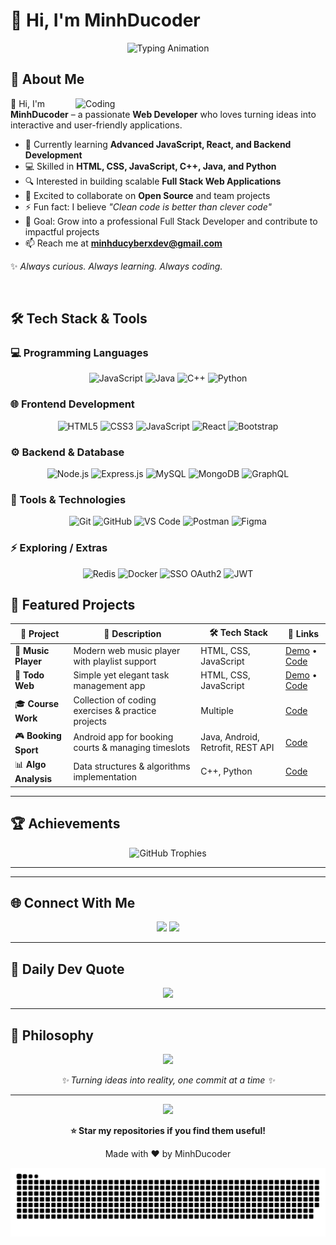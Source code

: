 # 👋 Hi, I'm MinhDucoder

<!-- 🌌 Header với hiệu ứng Universe -->
<div align="center">  
  <!-- ⌨️ Typing Animation -->
  <img src="https://readme-typing-svg.herokuapp.com?font=Fira+Code&size=30&duration=3000&pause=1000&color=00D9FF&center=true&vCenter=true&width=600&lines=Hi+there!+I'm+MinhDucoder+%F0%9F%91%8B;Full+Stack+Developer+%F0%9F%92%BB;Always+Learning+New+Things+%F0%9F%9A%80;Welcome+to+My+Universe!+%F0%9F%8C%8C" alt="Typing Animation" />  

</div>

## 🚀 About Me  

<img align="right" alt="Coding" width="400" src="https://cdn.dribbble.com/users/1162077/screenshots/3848914/programmer.gif">

👋 Hi, I'm **MinhDucoder** – a passionate **Web Developer** who loves turning ideas into interactive and user-friendly applications.  

- 🌱 Currently learning **Advanced JavaScript, React, and Backend Development**  
- 💻 Skilled in **HTML, CSS, JavaScript, C++, Java, and Python**  
- 🔍 Interested in building scalable **Full Stack Web Applications**  
- 🤝 Excited to collaborate on **Open Source** and team projects  
- ⚡ Fun fact: I believe *"Clean code is better than clever code"*  
- 🎯 Goal: Grow into a professional Full Stack Developer and contribute to impactful projects  
- 📫 Reach me at **minhducyberxdev@gmail.com**  

✨ *Always curious. Always learning. Always coding.*  


<br clear="right"/>

## 🛠️ Tech Stack & Tools  

### 💻 Programming Languages  
<p align="center">  
  <img src="https://img.shields.io/badge/JavaScript-F7DF1E?style=for-the-badge&logo=javascript&logoColor=black" alt="JavaScript" />  
  <img src="https://img.shields.io/badge/Java-007396?style=for-the-badge&logo=openjdk&logoColor=white" alt="Java" />  
  <img src="https://img.shields.io/badge/C%2B%2B-00599C?style=for-the-badge&logo=cplusplus&logoColor=white" alt="C++" />  
  <img src="https://img.shields.io/badge/Python-3776AB?style=for-the-badge&logo=python&logoColor=white" alt="Python" />  
</p>  

### 🌐 Frontend Development  
<p align="center">  
  <img src="https://img.shields.io/badge/HTML5-E34F26?style=for-the-badge&logo=html5&logoColor=white" alt="HTML5" />  
  <img src="https://img.shields.io/badge/CSS3-1572B6?style=for-the-badge&logo=css3&logoColor=white" alt="CSS3" />  
  <img src="https://img.shields.io/badge/JavaScript-F7DF1E?style=for-the-badge&logo=javascript&logoColor=black" alt="JavaScript" />  
  <img src="https://img.shields.io/badge/React-20232A?style=for-the-badge&logo=react&logoColor=61DAFB" alt="React" />  
  <img src="https://img.shields.io/badge/Bootstrap-7952B3?style=for-the-badge&logo=bootstrap&logoColor=white" alt="Bootstrap" />  
</p>  

### ⚙️ Backend & Database  
<p align="center">  
  <img src="https://img.shields.io/badge/Node.js-339933?style=for-the-badge&logo=nodedotjs&logoColor=white" alt="Node.js" />  
  <img src="https://img.shields.io/badge/Express.js-000000?style=for-the-badge&logo=express&logoColor=white" alt="Express.js" />  
  <img src="https://img.shields.io/badge/MySQL-005C84?style=for-the-badge&logo=mysql&logoColor=white" alt="MySQL" />  
  <img src="https://img.shields.io/badge/MongoDB-4EA94B?style=for-the-badge&logo=mongodb&logoColor=white" alt="MongoDB" />  
  <img src="https://img.shields.io/badge/GraphQL-E10098?style=for-the-badge&logo=graphql&logoColor=white" alt="GraphQL" />  
</p>  

### 🔧 Tools & Technologies  
<p align="center">  
  <img src="https://img.shields.io/badge/Git-F05032?style=for-the-badge&logo=git&logoColor=white" alt="Git" />  
  <img src="https://img.shields.io/badge/GitHub-181717?style=for-the-badge&logo=github&logoColor=white" alt="GitHub" />  
  <img src="https://img.shields.io/badge/VS_Code-0078D4?style=for-the-badge&logo=visual-studio-code&logoColor=white" alt="VS Code" />  
  <img src="https://img.shields.io/badge/Postman-FF6C37?style=for-the-badge&logo=postman&logoColor=white" alt="Postman" />  
  <img src="https://img.shields.io/badge/Figma-F24E1E?style=for-the-badge&logo=figma&logoColor=white" alt="Figma" />  
</p>  

### ⚡ Exploring / Extras  
<p align="center">  
  <img src="https://img.shields.io/badge/Redis-DC382D?style=for-the-badge&logo=redis&logoColor=white" alt="Redis" />  
  <img src="https://img.shields.io/badge/Docker-2496ED?style=for-the-badge&logo=docker&logoColor=white" alt="Docker" />  
  <img src="https://img.shields.io/badge/SSO-OAuth2-4285F4?style=for-the-badge&logo=google&logoColor=white" alt="SSO OAuth2" />  
  <img src="https://img.shields.io/badge/JWT-000000?style=for-the-badge&logo=jsonwebtokens&logoColor=white" alt="JWT" />  
</p>  


## 🚀 Featured Projects  

<div align="center">

| 📁 Project            | 📝 Description                                      | 🛠️ Tech Stack                     | 🔗 Links           |
|------------------------|------------------------------------------------------|-----------------------------------|--------------------|
| 🎵 **Music Player**    | Modern web music player with playlist support        | HTML, CSS, JavaScript             | [Demo]() • [Code]() |
| 📝 **Todo Web**        | Simple yet elegant task management app               | HTML, CSS, JavaScript             | [Demo]() • [Code]() |
| 🎓 **Course Work**     | Collection of coding exercises & practice projects   | Multiple                          | [Code]()           |
| 🎮 **Booking Sport**   | Android app for booking courts & managing timeslots  | Java, Android, Retrofit, REST API | [Code]()           |
| 📊 **Algo Analysis**   | Data structures & algorithms implementation          | C++, Python                       | [Code]()           |

</div>


---

## 🏆 Achievements  
<p align="center">  
  <img src="https://github-profile-trophy.vercel.app/?username=MinhDucoder&theme=tokyonight&no-frame=true&margin-w=10&row=1" alt="GitHub Trophies" />  
</p>  

---

---

## 🌐 Connect With Me  
<p align="center">  
<a href="https://minhducoder.github.io/profile/"><img src="https://img.shields.io/badge/🌐_Website-FF6B6B?style=for-the-badge" /></a>  
<a href="https://www.facebook.com/nguyen.minh.uc.44011"><img src="https://img.shields.io/badge/Facebook-1877F2?style=for-the-badge&logo=facebook&logoColor=white" /></a>
</p>  

---

## 💭 Daily Dev Quote  
<p align="center">  
  <img src="https://quotes-github-readme.vercel.app/api?type=horizontal&theme=tokyonight" />  
</p>  

---

## 🎯 Philosophy  
<div align="center">  
  <img src="https://readme-typing-svg.herokuapp.com?font=Caveat&size=35&duration=4000&pause=1000&color=00D9FF&center=true&vCenter=true&width=800&lines=%22Code+with+passion%2C+debug+with+patience%22;%22I'mpossible+-+Nothing+is+impossible!%22;%22Every+bug+is+a+learning+opportunity%22" />  
  <p><em>✨ Turning ideas into reality, one commit at a time ✨</em></p>  
</div>  

---

<div align="center">  
  <img src="https://komarev.com/ghpvc/?username=MinhDucoder&label=Profile%20Views&color=0e75b6&style=flat" />  
  <p><strong>⭐ Star my repositories if you find them useful!</strong></p>  
  <p>Made with ❤️ by MinhDucoder</p>  
  <picture>
  <source media="(prefers-color-scheme: dark)" srcset="https://raw.githubusercontent.com/platane/platane/output/github-contribution-grid-snake-dark.svg">
  <source media="(prefers-color-scheme: light)" srcset="https://raw.githubusercontent.com/platane/platane/output/github-contribution-grid-snake.svg">
  <img alt="github contribution grid snake animation" src="https://raw.githubusercontent.com/platane/platane/output/github-contribution-grid-snake.svg">
</picture>
 
</div>  
